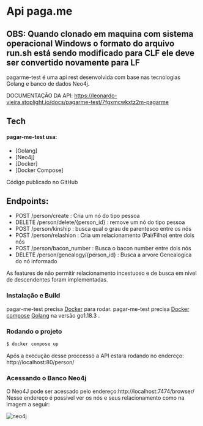 # Api paga.me

## OBS: Quando clonado em maquina com sistema operacional Windows o formato do arquivo run.sh está sendo modificado para CLF ele deve ser convertido novamente para LF

pagarme-test é uma api rest desenvolvida com base nas tecnologias Golang e banco de dados Neo4j.

DOCUMENTAÇÃO DA API: https://leonardo-vieira.stoplight.io/docs/pagarme-test/7fgxmcwkxtz2m-pagarme

## Tech
#### pagar-me-test usa:

* [Golang]
* [Neo4j]
* [Docker]
* [Docker Compose]

Código publicado no GitHub

## Endpoints:
  - POST /person/create : Cria um nó do tipo pessoa
  - DELETE /person/delete/{person_id} : remove um nó do tipo pessoa
  - POST /person/kinship : busca qual o grau de parentesco entre  os nós
  - POST /person/relashion : Cria um relacionamento (Pai/Filho) entre dois nós
  - POST /person/bacon_number : Busca o bacon number entre dois nós
  - DELETE /person/genealogy/{person_id} : Busca a arvore Genealogica do nó informado

  As features de não permitir relacionamento incestuoso e de busca em nivel de descendentes foram implementadas.
 
### Instalação e Build

pagar-me-test precisa [Docker](https://docs.docker.com/desktop/windows/install/) para rodar.
pagar-me-test precisa [Docker compose](https://docs.docker.com/desktop/windows/install/)
[Golang](https://docs.docker.com/compose/install/) na versão go1.18.3 .

### Rodando o projeto
```sh
$ docker compose up 
```
Após a execução desse proccesso a API estara rodando no endereço: http://localhost:80/person/

### Acessando o Banco Neo4j

O Neo4J pode ser acessado pelo endereço:http://localhost:7474/browser/
Nesse endereço é possivel ver os nós e seus relacionamento como na imagem a seguir:

![neo4j](https://i.ibb.co/MDYb4Fh/neo4j.png)
